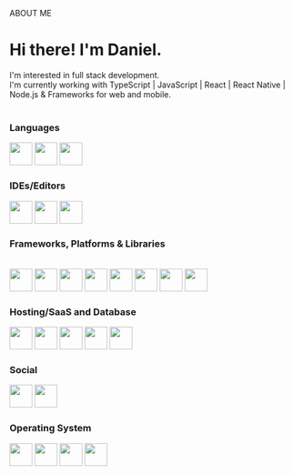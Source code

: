 ABOUT ME

<h1> Hi there! I'm Daniel.</h1>
<p> I'm interested in full stack development.</>
<br>I'm currently working with TypeScript | JavaScript |  React | React Native | Node.js & Frameworks for web and mobile.</br>
<br>

<div align=`center`
<a href= `https://https://github.com/valedaniel`>

<h3>Languages</h3>
<img height="40em" src="https://img.shields.io/badge/html5-%23E34F26.svg?style=for-the-badge&logo=html5&logoColor=white"/>
<img height="40em" src="https://img.shields.io/badge/typescript-%23007ACC.svg?style=for-the-badge&logo=typescript&logoColor=white"/>
<img height="40em" src="https://img.shields.io/badge/javascript-%23323330.svg?style=for-the-badge&logo=javascript&logoColor=%23F7DF1E"/>

<div align=`center`
<a href= `https://https://github.com/valedaniel`>

<h3>IDEs/Editors</h3>

<img height="40em" src="https://img.shields.io/badge/Visual%20Studio%20Code-0078d7.svg?style=for-the-badge&logo=visual-studio-code&logoColor=white">
<img height="40em" src="https://img.shields.io/badge/android%20studio-346ac1?style=for-the-badge&logo=android%20studio&logoColor=white">
<img height="40em" src="https://img.shields.io/badge/Xcode-007ACC?style=for-the-badge&logo=Xcode&logoColor=white">

<div align=`center`
<a href= `https://https://github.com/valedaniel`>

<h3>Frameworks, Platforms & Libraries</h3>
<br>
<img height="40em" src="https://img.shields.io/badge/bootstrap-%238511FA.svg?style=for-the-badge&logo=bootstrap&logoColor=white">
<img height="40em" src="https://img.shields.io/badge/react_native-%2320232a.svg?style=for-the-badge&logo=react&logoColor=%2361DAFB">
<img height="40em" src="https://img.shields.io/badge/node.js-6DA55F?style=for-the-badge&logo=node.js&logoColor=white">
<img height="40em" src="https://img.shields.io/badge/react-%2320232a.svg?style=for-the-badge&logo=react&logoColor=%2361DAFB">
<img height="40em" src="https://img.shields.io/badge/nestjs-%23E0234E.svg?style=for-the-badge&logo=nestjs&logoColor=white">
<img height="40em" src="https://img.shields.io/badge/Electron-191970?style=for-the-badge&logo=Electron&logoColor=white">
<img height="40em" src="https://img.shields.io/badge/express.js-%23404d59.svg?style=for-the-badge&logo=express&logoColor=%2361DAFB">
<img height="40em" src="https://img.shields.io/badge/NODEMON-%23323330.svg?style=for-the-badge&logo=nodemon&logoColor=%BBDEAD">

<div align=`center`
<a href= `https://https://github.com/valedaniel`>

<h3>Hosting/SaaS and Database</h3>

<img height="40em" src="https://img.shields.io/badge/AWS-%23FF9900.svg?style=for-the-badge&logo=amazon-aws&logoColor=white">
<img height="40em" src="https://img.shields.io/badge/firebase-a08021?style=for-the-badge&logo=firebase&logoColor=ffcd34">
<img height="40em" src="https://img.shields.io/badge/postgres-%23316192.svg?style=for-the-badge&logo=postgresql&logoColor=white">
<img height="40em" src="https://img.shields.io/badge/heroku-%23430098.svg?style=for-the-badge&logo=heroku&logoColor=white">
<img height="40em" src="https://img.shields.io/badge/sqlite-%2307405e.svg?style=for-the-badge&logo=sqlite&logoColor=white">

<h3> Social </h3>
<img height="40em" src="https://img.shields.io/badge/linkedin-%230077B5.svg?style=for-the-badge&logo=linkedin&logoColor=white">
<img height="40em" src="https://img.shields.io/badge/Microsoft_Outlook-0078D4?style=for-the-badge&logo=microsoft-outlook&logoColor=white">

<div align=`center`
<a href= `https://https://github.com/valedaniel`>

<h3>Operating System </h3>

<img height="40em" src="https://img.shields.io/badge/Android-3DDC84?style=for-the-badge&logo=android&logoColor=white">
<img height="40em" src="https://img.shields.io/badge/iOS-000000?style=for-the-badge&logo=ios&logoColor=white">
<img height="40em" src="https://img.shields.io/badge/Windows%2011-%230079d5.svg?style=for-the-badge&logo=Windows%2011&logoColor=white">
<img height="40em" src="https://img.shields.io/badge/mac%20os-000000?style=for-the-badge&logo=macos&logoColor=F0F0F0">
